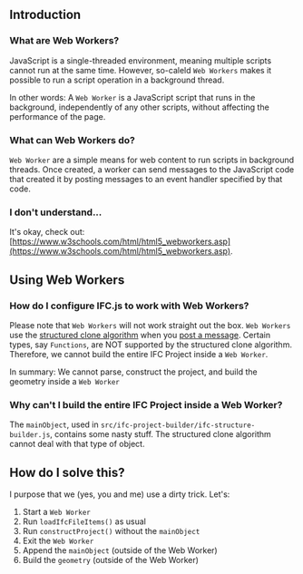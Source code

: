 ## Introduction

### What are Web Workers?

JavaScript is a single-threaded environment, meaning multiple scripts cannot run at the same time. However, so-caleld `Web Workers` makes it possible to run a script operation in a background thread.

In other words:
A `Web Worker` is a JavaScript script that runs in the background, independently of any other scripts, without affecting the performance of the page.

### What can Web Workers do?

`Web Worker` are a simple means for web content to run scripts in background threads. Once created, a worker can send messages to the JavaScript code that created it by posting messages to an event handler specified by that code.

### I don't understand...

It's okay, check out: [https://www.w3schools.com/html/html5_webworkers.asp](https://www.w3schools.com/html/html5_webworkers.asp).

## Using Web Workers

### How do I configure IFC.js to work with Web Workers?

Please note that `Web Workers` will not work straight out the box.
`Web Workers` use the [structured clone algorithm](https://developer.mozilla.org/en-US/docs/Web/API/Web_Workers_API/Structured_clone_algorithm) when you [post a message](https://developer.mozilla.org/en-US/docs/Web/API/Worker/postMessage). Certain types, say `Functions`, are NOT supported by the structured clone algorithm. Therefore, we cannot build the entire IFC Project inside a `Web Worker`.

In summary:
We cannot parse, construct the project, and build the geometry inside a `Web Worker`

### Why can't I build the entire IFC Project inside a Web Worker?

The `mainObject`, used in `src/ifc-project-builder/ifc-structure-builder.js`, contains some nasty stuff. The structured clone algorithm cannot deal with that type of object.

## How do I solve this?

I purpose that we (yes, you and me) use a dirty trick. Let's:

1. Start a `Web Worker`
2. Run `loadIfcFileItems()` as usual
3. Run `constructProject()` without the `mainObject`
4. Exit the `Web Worker`
5. Append the `mainObject` (outside of the Web Worker)
6. Build the `geometry` (outside of the Web Worker)
